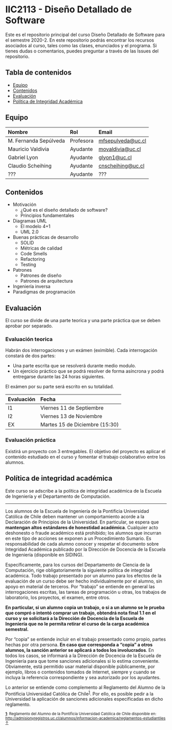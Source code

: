 # IIC2113 - Diseño Detallado de Software

Este es el repositorio principal del curso Diseño Detallado de Software para el semestre 2020-2. En este repositorio podrás encontrar los recursos asociados al curso, tales como las clases, enunciados y el programa. Si tienes dudas o comentarios, puedes preguntar a través de las Issues del repositorio.

## Tabla de contenidos
 * [Equipo](#equipo)
 * [Contenidos](#contenidos)
 * [Evaluación](#evaluación)
 * [Política de Integridad Académica](#política-de-integridad-académica)

## Equipo

| Nombre               |  Rol         |  Email         |
|:-------------------- |:--------------|:--------------|
| M. Fernanda Sepúlveda | Profesora | mfsepulveda@uc.cl |
| Mauricio Valdivia | Ayudante | movaldivia@uc.cl |
| Gabriel Lyon | Ayudante | glyon1@uc.cl |
| Claudio Scheihing | Ayudante | cnscheihing@uc.cl |
| ??? | Ayudante | ??? |

## Contenidos

- Motivación
    - ¿Qué es el diseño detallado de software?
    - Principios fundamentales
- Diagramas UML
    - El modelo 4+1
    - UML 2.0
- Buenas prácticas de desarrollo
    - SOLID
    - Métricas de calidad
    - Code Smells
    - Refactoring
    - Testing
- Patrones
    - Patrones de diseño
    - Patrones de arquitectura
- Ingeniería inversa
- Paradigmas de programación

## Evaluación

El curso se divide de una parte teorica y una parte práctica que se deben aprobar por separado.

### Evaluación teorica

Habrán dos interrogaciones y un exámen (eximible). Cada interrogación constará de dos partes:

- Una parte escrita que se resolverá durante medio modulo.
- Un ejercicio práctico que se podrá resolver de forma asíncrona y podrá entregarse durante las 24 horas siguientes.

El exámen por su parte será escrito en su totalidad.

| Evaluación | Fecha |
|:----------|:----------|
| I1 | Viernes 11 de Septiembre |
| I2 | Viernes 13 de Noviembre |
| EX | Martes 15 de Diciembre (15:30) |


### Evaluación práctica

Existirá un proyecto con 3 entregables. El objetivo del proyecto es aplicar el contenido estudiado en el curso y fomentar el trabajo colaborativo entre los alumnos.

## Política de integridad académica

Este curso se adscribe a la política de integridad académica de la Escuela de Ingeniería y el Departamento de Computación.

---

Los alumnos de la Escuela de Ingeniería de la Pontificia Universidad Católica de Chile deben mantener un comportamiento acorde a la Declaración de Principios de la Universidad.  En particular, se espera que **mantengan altos estándares de honestidad académica**.  Cualquier acto deshonesto o fraude académico está prohibido; los alumnos que incurran en este tipo de acciones se exponen a un Procedimiento Sumario. Es responsabilidad de cada alumno conocer y respetar el documento sobre Integridad Académica publicado por la Dirección de Docencia de la Escuela de Ingeniería (disponible en SIDING).

Específicamente, para los cursos del Departamento de Ciencia de la Computación, rige obligatoriamente la siguiente política de integridad académica. Todo trabajo presentado por un alumno para los efectos de la evaluación de un curso debe ser hecho individualmente por el alumno, sin apoyo en material de terceros.  Por “trabajo” se entiende en general las interrogaciones escritas, las tareas de programación u otras, los trabajos de laboratorio, los proyectos, el examen, entre otros.

**En particular, si un alumno copia un trabajo, o si a un alumno se le prueba que compró o intentó comprar un trabajo, obtendrá nota final 1.1 en el curso y se solicitará a la Dirección de Docencia de la Escuela de Ingeniería que no le permita retirar el curso de la carga académica semestral.**

Por “copia” se entiende incluir en el trabajo presentado como propio, partes hechas por otra persona.  **En caso que corresponda a “copia” a otros alumnos, la sanción anterior se aplicará a todos los involucrados**.  En todos los casos, se informará a la Dirección de Docencia de la Escuela de Ingeniería para que tome sanciones adicionales si lo estima conveniente. Obviamente, está permitido usar material disponible públicamente, por ejemplo, libros o contenidos tomados de Internet, siempre y cuando se incluya la referencia correspondiente y sea autorizado por los ayudantes.

Lo anterior se entiende como complemento al Reglamento del Alumno de la Pontificia Universidad Católica de Chile<sup><a name="pucCLBack">[1](#pucCL)</a></sup>.  Por ello, es posible pedir a la Universidad la aplicación de sanciones adicionales especificadas en dicho reglamento.

<sub>**<a name="pucCL">[1](#pucCL)</a>**: Reglamento del Alumno de la Pontificia Universidad Católica de Chile disponible en: http://admisionyregistros.uc.cl/alumnos/informacion-academica/reglamentos-estudiantiles [&#8593;](#pucCLBack)</sub>
